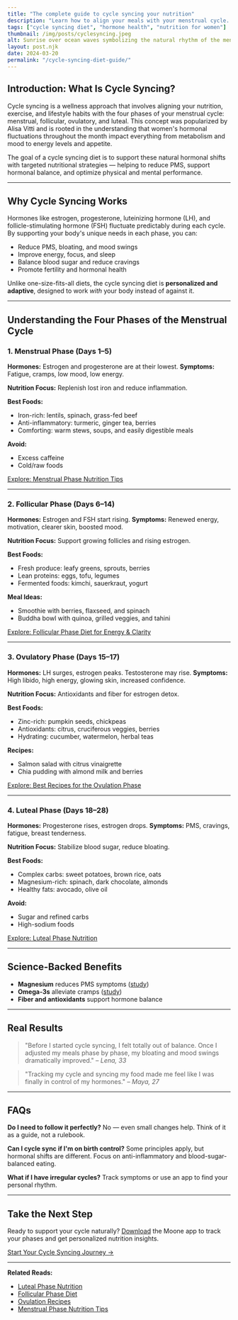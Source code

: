 ```yaml
---
title: "The complete guide to cycle syncing your nutrition"
description: "Learn how to align your meals with your menstrual cycle. This cycle syncing diet guide covers all four phases: menstrual, follicular, ovulatory, and luteal."
tags: ["cycle syncing diet", "hormone health", "nutrition for women"]
thumbnail: /img/posts/cyclesyncing.jpeg
alt: Sunrise over ocean waves symbolizing the natural rhythm of the menstrual cycle
layout: post.njk
date: 2024-03-20
permalink: "/cycle-syncing-diet-guide/"
---
```


## Introduction: What Is Cycle Syncing?

Cycle syncing is a wellness approach that involves aligning your nutrition, exercise, and lifestyle habits with the four phases of your menstrual cycle: menstrual, follicular, ovulatory, and luteal. This concept was popularized by Alisa Vitti and is rooted in the understanding that women's hormonal fluctuations throughout the month impact everything from metabolism and mood to energy levels and appetite.

The goal of a cycle syncing diet is to support these natural hormonal shifts with targeted nutritional strategies — helping to reduce PMS, support hormonal balance, and optimize physical and mental performance.

---

## Why Cycle Syncing Works

Hormones like estrogen, progesterone, luteinizing hormone (LH), and follicle-stimulating hormone (FSH) fluctuate predictably during each cycle. By supporting your body's unique needs in each phase, you can:

- Reduce PMS, bloating, and mood swings
- Improve energy, focus, and sleep
- Balance blood sugar and reduce cravings
- Promote fertility and hormonal health

Unlike one-size-fits-all diets, the cycle syncing diet is **personalized and adaptive**, designed to work *with* your body instead of against it.

---

## Understanding the Four Phases of the Menstrual Cycle

### 1. Menstrual Phase (Days 1–5)

**Hormones:** Estrogen and progesterone are at their lowest.
**Symptoms:** Fatigue, cramps, low mood, low energy.

**Nutrition Focus:** Replenish lost iron and reduce inflammation.

**Best Foods:**

- Iron-rich: lentils, spinach, grass-fed beef
- Anti-inflammatory: turmeric, ginger tea, berries
- Comforting: warm stews, soups, and easily digestible meals

**Avoid:**
- Excess caffeine
- Cold/raw foods

[Explore: Menstrual Phase Nutrition Tips](/menstrual-phase-nutrition)

---

### 2. Follicular Phase (Days 6–14)

**Hormones:** Estrogen and FSH start rising.
**Symptoms:** Renewed energy, motivation, clearer skin, boosted mood.

**Nutrition Focus:** Support growing follicles and rising estrogen.

**Best Foods:**

- Fresh produce: leafy greens, sprouts, berries
- Lean proteins: eggs, tofu, legumes
- Fermented foods: kimchi, sauerkraut, yogurt

**Meal Ideas:**

- Smoothie with berries, flaxseed, and spinach
- Buddha bowl with quinoa, grilled veggies, and tahini

[Explore: Follicular Phase Diet for Energy & Clarity](/follicular-phase-diet)

---

### 3. Ovulatory Phase (Days 15–17)

**Hormones:** LH surges, estrogen peaks. Testosterone may rise.
**Symptoms:** High libido, high energy, glowing skin, increased confidence.

**Nutrition Focus:** Antioxidants and fiber for estrogen detox.

**Best Foods:**

- Zinc-rich: pumpkin seeds, chickpeas
- Antioxidants: citrus, cruciferous veggies, berries
- Hydrating: cucumber, watermelon, herbal teas

**Recipes:**

- Salmon salad with citrus vinaigrette
- Chia pudding with almond milk and berries

[Explore: Best Recipes for the Ovulation Phase](/ovulation-phase-recipes)

---

### 4. Luteal Phase (Days 18–28)

**Hormones:** Progesterone rises, estrogen drops.
**Symptoms:** PMS, cravings, fatigue, breast tenderness.

**Nutrition Focus:** Stabilize blood sugar, reduce bloating.

**Best Foods:**

- Complex carbs: sweet potatoes, brown rice, oats
- Magnesium-rich: spinach, dark chocolate, almonds
- Healthy fats: avocado, olive oil

**Avoid:**
- Sugar and refined carbs
- High-sodium foods

[Explore: Luteal Phase Nutrition](/luteal-phase-nutrition)

---

## Science-Backed Benefits

- **Magnesium** reduces PMS symptoms ([study](https://pubmed.ncbi.nlm.nih.gov/23997747/))
- **Omega-3s** alleviate cramps ([study](https://pubmed.ncbi.nlm.nih.gov/20487398/))
- **Fiber and antioxidants** support hormone balance

---

## Real Results

> "Before I started cycle syncing, I felt totally out of balance. Once I adjusted my meals phase by phase, my bloating and mood swings dramatically improved." – *Lena, 33*

> "Tracking my cycle and syncing my food made me feel like I was finally in control of my hormones." – *Maya, 27*

---

## FAQs

**Do I need to follow it perfectly?**
No — even small changes help. Think of it as a guide, not a rulebook.

**Can I cycle sync if I'm on birth control?**
Some principles apply, but hormonal shifts are different. Focus on anti-inflammatory and blood-sugar-balanced eating.

**What if I have irregular cycles?**
Track symptoms or use an app to find your personal rhythm.

---

## Take the Next Step

Ready to support your cycle naturally? [Download](https://apps.apple.com/fr/app/moone/id6739633389?l=en-US) the Moone app to track your phases and get personalized nutrition insights.

[Start Your Cycle Syncing Journey →](https://www.getmoone.com)

---

**Related Reads:**
- [Luteal Phase Nutrition](/luteal-phase-nutrition)
- [Follicular Phase Diet](/follicular-phase-diet)
- [Ovulation Recipes](/ovulation-phase-recipes)
- [Menstrual Phase Nutrition Tips](/menstrual-phase-nutrition)